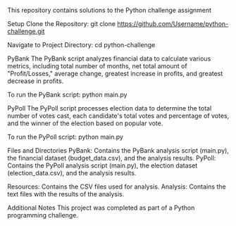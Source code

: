 This repository contains solutions to the Python challenge assignment

Setup
Clone the Repository:
git clone https://github.com/Username/python-challenge.git

Navigate to Project Directory:
cd python-challenge

PyBank
The PyBank script analyzes financial data to calculate various metrics, including total number of months, net total amount of "Profit/Losses," average change, greatest increase in profits, and greatest decrease in profits.

To run the PyBank script:
python main.py

PyPoll
The PyPoll script processes election data to determine the total number of votes cast, each candidate's total votes and percentage of votes, and the winner of the election based on popular vote.

To run the PyPoll script:
python main.py

Files and Directories
PyBank: Contains the PyBank analysis script (main.py), the financial dataset (budget_data.csv), and the analysis results.
PyPoll: Contains the PyPoll analysis script (main.py), the election dataset (election_data.csv), and the analysis results.

Resources: Contains the CSV files used for analysis.
Analysis: Contains the text files with the results of the analysis.

Additional Notes
This project was completed as part of a Python programming challenge.
